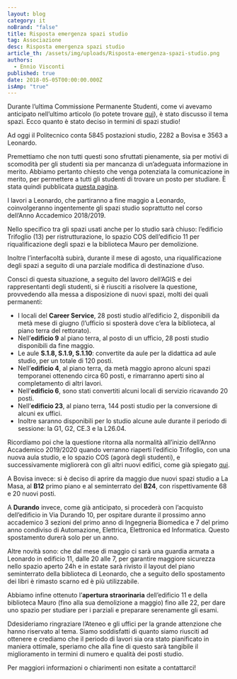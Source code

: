 ```yaml
---
layout: blog
category: it
noBrand: "false"
title: Risposta emergenza spazi studio
tag: Associazione
desc: Risposta emergenza spazi studio
article_th: /assets/img/uploads/Risposta-emergenza-spazi-studio.png
authors:
  - Ennio Visconti
published: true
date: 2018-05-05T00:00:00.000Z
isAmp: "true"
---
```


Durante l’ultima Commissione Permanente Studenti, come vi avevamo anticipato nell’ultimo articolo (lo potete trovare [qui](https://www.svoltastudenti.it/it/spazi-studio-e-giunta-lapocalisse/)), è stato discusso il tema spazi. Ecco quanto è stato deciso in termini di spazi studio!

Ad oggi il Politecnico conta 5845 postazioni studio, 2282 a Bovisa e 3563 a Leonardo.

Premettiamo che non tutti questi sono sfruttati pienamente, sia per motivi di scomodità per gli studenti sia per mancanza di un’adeguata informazione in merito. Abbiamo pertanto chiesto che venga potenziata la comunicazione in merito, per permettere a tutti gli studenti di trovare un posto per studiare. È stata quindi pubblicata [questa pagina](https://www.polimi.it/servizi-e-opportunita/biblioteche-aule-e-spazi/spazi-studio-milano-leonardo/).

I lavori a Leonardo, che partiranno a fine maggio a Leonardo, coinvolgeranno ingentemente gli spazi studio soprattutto nel corso dell’Anno Accademico 2018/2019. 

Nello specifico tra gli spazi usati anche per lo studio sarà chiuso: l’edificio Trifoglio (13) per ristrutturazione, lo spazio COS dell’edificio 11 per riqualificazione degli spazi e la biblioteca Mauro per demolizione.

Inoltre l’interfacoltà subirà, durante il mese di agosto, una riqualificazione degli spazi a seguito di una parziale modifica di destinazione d’uso.

Consci di questa situazione, a seguito del lavoro dell’AGIS e dei rappresentanti degli studenti, si è riusciti a risolvere la questione, provvedendo alla messa a disposizione di nuovi spazi, molti dei quali permanenti:

*   I locali del **Career Service**, 28 posti studio all’edificio 2, disponibili da metà mese di giugno (l’ufficio si sposterà dove c’era la biblioteca, al piano terra del rettorato).
*   Nell’**edificio 9** al piano terra, al posto di un ufficio, 28 posti studio disponibili da fine maggio.
*   Le aule **S.1.8, S.1.9, S.1.10**: convertite da aule per la didattica ad aule studio, per un totale di 120 posti.
*   Nell’**edificio 4**, al piano terra, da metà maggio aprono alcuni spazi temporanei ottenendo circa 60 posti, e rimarranno aperti sino al completamento di altri lavori.
*   Nell’**edificio 6**, sono stati convertiti alcuni locali di servizio ricavando 20 posti.
*   Nell’**edificio 23**, al piano terra, 144 posti studio per la conversione di alcuni ex uffici.
*   Inoltre saranno disponibili per lo studio alcune aule durante il periodo di sessione: la G1, G2, CE.3 e la L26.04.

Ricordiamo poi che la questione ritorna alla normalità all’inizio dell’Anno Accademico 2019/2020 quando verranno riaperti l’edificio Trifoglio, con una nuova aula studio, e lo spazio COS (agorà degli studenti), e successivamente migliorerà con gli altri nuovi edifici, come già spiegato [qui](https://www.svoltastudenti.it/it/polimi-with-a-view-2020/).

A Bovisa invece: si è deciso di aprire da maggio due nuovi spazi studio a La Masa, al **B12** primo piano e al seminterrato del **B24**, con rispettivamente 68 e 20 nuovi posti.

A **Durando** invece, come già anticipato, si procederà con l’acquisto dell’edificio in Via Durando 10, per ospitare durante il prossimo anno accademico 3 sezioni del primo anno di Ingegneria Biomedica e 7 del primo anno condiviso di Automazione, Elettrica, Elettronica ed Informatica. Questo spostamento durerà solo per un anno.

Altre novità sono: che dal mese di maggio ci sarà una guardia armata a Leonardo in edificio 11, dalle 20 alle 7, per garantire maggiore sicurezza nello spazio aperto 24h e in estate sarà rivisto il layout del piano seminterrato della biblioteca di Leonardo, che a seguito dello spostamento dei libri è rimasto scarno ed è più utilizzabile.

Abbiamo infine ottenuto l’**apertura straorinaria** dell’edificio 11 e della biblioteca Mauro (fino alla sua demolizione a maggio) fino alle 22, per dare uno spazio per studiare per i parziali e preparare serenamente gli esami.

Ddesideriamo ringraziare l’Ateneo e gli uffici per la grande attenzione che hanno riservato al tema. Siamo soddisfatti di quanto siamo riusciti ad ottenere e crediamo che il periodo di lavori sia ora stato pianificato in maniera ottimale, speriamo che alla fine di questo sarà tangibile il miglioramento in termini di numero e qualità dei posti studio. 

Per maggiori informazioni o chiarimenti non esitate a contattarci!
